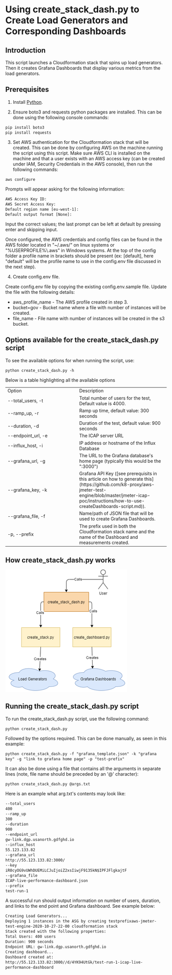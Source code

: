 # Using create_stack_dash.py to Create Load Generators and Corresponding Dashboards

## Introduction

This script launches a Cloudformation stack that spins up load generators. Then it creates Grafana Dashboards that display various metrics from the load generators.

## Prerequisites

1. Install [Python](https://www.python.org/downloads/).

2. Ensure boto3 and requests python packages are installed. This can be done using the following console commands:

```
pip install boto3
pip install requests
```

3. Set AWS authentication for the Cloudformation stack that will be created. This can be done by configuring AWS on the machine running the script using this script. Make sure AWS CLI is installed on the machine and that a user exists with an AWS access key (can be created under IAM, Security Credentials in the AWS console), then run the following commands:

```
aws configure
```

Prompts will appear asking for the following information:

```
AWS Access Key ID:
AWS Secret Access Key:
Default region name [eu-west-1]:
Default output format [None]:
```

Input the correct values; the last prompt can be left at default by pressing enter and skipping input.

Once configured, the AWS credentials and config files can be found in the AWS folder located in "~/.aws/" on linux systems or "%USERPROFILE%\\.aws" in Windows systems. At the top of the config folder a profile name in brackets should be present (ex: [default], here "default" will be the profile name to use in the config.env file discussed in the next step).

4. Create config.env file.

Create config.env file by copying the existing config.env.sample file. Update the file with the following details:

- aws_profile_name - The AWS profile created in step 3.
- bucket=gov - Bucket name where a file with number of instances will be created.
- file_name -  File name with number of instances will be created in the s3 bucket.

## Options available for the create_stack_dash.py script

To see the available options for when running the script, use:
```
python create_stack_dash.py -h
```

Below is a table highlighting all the available options

<table>
<tr>
<td width="210"> Option </td> <td> Description </td>
</tr>
<tr>
<td> --total_users, -t </td>
<td>
Total number of users for the test, Default value is 4000.
</td>
</tr>
<tr>
<td> --ramp_up, -r </td>
<td>
Ramp up time, default value: 300 seconds
</td>
</tr>
<tr>
<td> --duration, -d </td>
<td>
Duration of the test, default value: 900 seconds
</td>
</tr>
<tr>
<td> --endpoint_url, -e </td>
<td>
The ICAP server URL
</td>
</tr>
<tr>
<td> --influx_host, -i </td>
<td>
IP address or hostname of the Influx Database
</td>
</tr>
<tr>
<td> --grafana_url, -g </td>
<td>
The URL to the Grafana database's home page (typically this would be the "<Machine Ip>:3000")
</td>
</tr>
<tr>
<td> --grafana_key, -k </td>
<td>
Grafana API Key ([see prerequisits in this article on how to generate this](https://github.com/k8-proxy/aws-jmeter-test-engine/blob/master/jmeter-icap-poc/instructions/how-to-use-createDashboards-script.md)).
</td>
</tr>
<tr>
<td> --grafana_file, -f </td>
<td>
Name/path of JSON file that will be used to create Grafana Dashboards.
</td>
</tr>
<tr>
<td> -p, --prefix </td>
<td>
The prefix used in both the Cloudformation stack name and the name of the Dashboard and measurements created.
</td>
</tr>
</table>

## How create_stack_dash.py works

![how_create_stack_dash_works](img/create_stack_dash.png)

## Running the create_stack_dash.py script

To run the create_stack_dash.py script, use the following command:
```
python create_stack_dash.py
```

Followed by the options required. This can be done manually, as seen in this example:
```
python create_stack_dash.py -f "grafana_template.json" -k "grafana key" -g "link to grafana home page" -p "test-prefix"
```
It can also be done using a file that contains all the arguments in separate lines (note, file name should be preceded by an '@' character):
```
python create_stack_dash.py @args.txt
```

Here is an example what arg.txt's contents may look like:
```
--total_users
400
--ramp_up
300
--duration
900
--endpoint_url
gw-link.dgp.usanorth.gdfghd.io
--influx_host
55.123.133.82
--grafana_url
http://55.123.133.82:3000/
--key
iR0cyOG9vUWhDUEMiLCJuIjoiZ2xsIiwjF9135kN$IPFJFlgkajtF
--grafana_file
ICAP-live-performance-dashboard.json
--prefix
test-run-1
```

A successful run should output information on number of users, duration, and links to the end point and Grafana dashboard. See example below:
```
Creating Load Generators...
Deploying 1 instances in the ASG by creating testprefixaws-jmeter-test-engine-2020-10-27-22-00 cloudformation stack
Stack created with the following properties:
Total Users: 400 users
Duration: 900 seconds
Endpoint URL: gw-link.dgp.usanorth.gdfghd.io
Creating dashboard...
Dashboard created at:
http://55.123.133.82:3000//d/4YK94UtGk/test-run-1-icap-live-performance-dashboard
```
